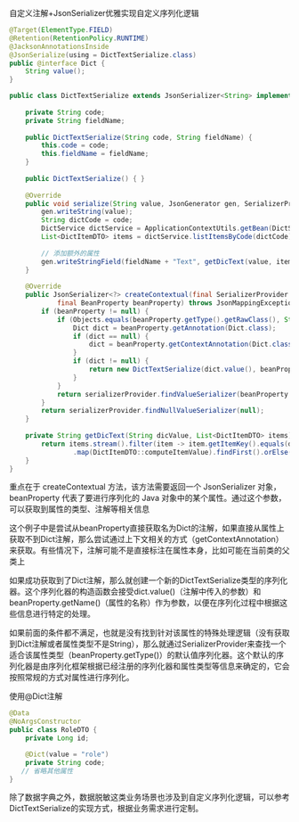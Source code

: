 自定义注解+JsonSerializer优雅实现自定义序列化逻辑

```java
@Target(ElementType.FIELD)
@Retention(RetentionPolicy.RUNTIME)
@JacksonAnnotationsInside
@JsonSerialize(using = DictTextSerialize.class)
public @interface Dict {
    String value();
}
```

```java
public class DictTextSerialize extends JsonSerializer<String> implements ContextualSerializer {
 
    private String code;
    private String fieldName;
 
    public DictTextSerialize(String code, String fieldName) {
        this.code = code;
        this.fieldName = fieldName;
    }
 
    public DictTextSerialize() { }
 
    @Override
    public void serialize(String value, JsonGenerator gen, SerializerProvider serializers) throws IOException {
        gen.writeString(value);
        String dictCode = code;
        DictService dictService = ApplicationContextUtils.getBean(DictService.class);
        List<DictItemDTO> items = dictService.listItemsByCode(dictCode);
 
        // 添加额外的属性
        gen.writeStringField(fieldName + "Text", getDicText(value, items));
    }
 
    @Override
    public JsonSerializer<?> createContextual(final SerializerProvider serializerProvider,
            final BeanProperty beanProperty) throws JsonMappingException {
        if (beanProperty != null) {
            if (Objects.equals(beanProperty.getType().getRawClass(), String.class)) {
                Dict dict = beanProperty.getAnnotation(Dict.class);
                if (dict == null) {
                    dict = beanProperty.getContextAnnotation(Dict.class);
                }
                if (dict != null) {
                    return new DictTextSerialize(dict.value(), beanProperty.getName());
                }
            }
            return serializerProvider.findValueSerializer(beanProperty.getType(), beanProperty);
        }
        return serializerProvider.findNullValueSerializer(null);
    }
 
    private String getDicText(String dicValue, List<DictItemDTO> items) {
        return items.stream().filter(item -> item.getItemKey().equals(dicValue))
                .map(DictItemDTO::computeItemValue).findFirst().orElse(null);
    }
}
```
重点在于 createContextual 方法，该方法需要返回一个 JsonSerializer 对象， beanProperty 代表了要进行序列化的 Java 对象中的某个属性。通过这个参数，可以获取到属性的类型、注解等相关信息

这个例子中是尝试从beanProperty直接获取名为Dict的注解，如果直接从属性上获取不到Dict注解，那么尝试通过上下文相关的方式（getContextAnnotation）来获取。有些情况下，注解可能不是直接标注在属性本身，比如可能在当前类的父类上

如果成功获取到了Dict注解，那么就创建一个新的DictTextSerialize类型的序列化器。这个序列化器的构造函数会接受dict.value()（注解中传入的参数）和beanProperty.getName()（属性的名称）作为参数，以便在序列化过程中根据这些信息进行特定的处理。

如果前面的条件都不满足，也就是没有找到针对该属性的特殊处理逻辑（没有获取到Dict注解或者属性类型不是String），那么就通过SerializerProvider来查找一个适合该属性类型（beanProperty.getType()）的默认值序列化器。这个默认的序列化器是由序列化框架根据已经注册的序列化器和属性类型等信息来确定的，它会按照常规的方式对属性进行序列化。


使用@Dict注解
```java
@Data
@NoArgsConstructor
public class RoleDTO {
    private Long id;

    @Dict(value = "role")
    private String code;
   // 省略其他属性
}
```

除了数据字典之外，数据脱敏这类业务场景也涉及到自定义序列化逻辑，可以参考DictTextSerialize的实现方式，根据业务需求进行定制。